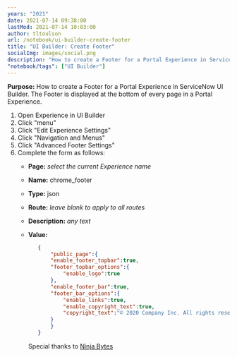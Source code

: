 ```yaml
---
years: "2021"
date: 2021-07-14 09:38:00
lastMod: 2021-07-14 10:03:00
author: tltoulson
url: /notebook/ui-builder-create-footer
title: "UI Builder: Create Footer"
socialImg: images/social.png
description: "How to create a Footer for a Portal Experience in ServiceNow UI Builder"
"notebook/tags": ["UI Builder"]
---
```


**Purpose:** How to create a Footer for a Portal Experience in ServiceNow UI Builder. The Footer is displayed at the bottom of every page in a Portal Experience.

1. Open Experience in UI Builder
2. Click "menu"
3. Click "Edit Experience Settings"
4. Click "Navigation and Menus"
5. Click "Advanced Footer Settings"
6. Complete the form as follows:
   - **Page:** *select the current Experience name*
   - **Name:** chrome_footer
   - **Type:** json
   - **Route:** *leave blank to apply to all routes*
   - **Description:** *any text*
   - **Value:**
     ```json
        {
            "public_page":{
            "enable_footer_topbar":true,
            "footer_topbar_options":{
                "enable_logo":true
            },
            "enable_footer_bar":true,
            "footer_bar_options":{
                "enable_links":true,
                "enable_copyright_text":true,
                "copyright_text":"© 2020 Company Inc. All rights reserved."
            }
            }
        }
     ```
     
     Special thanks to [Ninja Bytes][1]

     [1]: https://www.ninjabytes.blog/uib_basic/add-footer/
